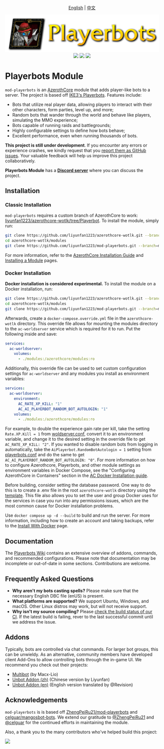 <p align="center">
    <a href="https://github.com/liyunfan1223/mod-playerbots/blob/master/README.md">English</a>
    |
    <a href="https://github.com/liyunfan1223/mod-playerbots/blob/master/README_CN.md">中文</a>
</p>


<div align="center">
  <img src="icon.png" alt="Playerbots Icon" width="700px">
</div>

<div align="center">
    <img src="https://github.com/liyunfan1223/mod-playerbots/actions/workflows/macos_build.yml/badge.svg">
    <img src="https://github.com/liyunfan1223/mod-playerbots/actions/workflows/core_build.yml/badge.svg">
    <img src="https://github.com/liyunfan1223/mod-playerbots/actions/workflows/windows_build.yml/badge.svg">
</div>

# Playerbots Module
`mod-playerbots` is an [AzerothCore](https://www.azerothcore.org/) module that adds player-like bots to a server. The project is based off [IKE3's Playerbots](https://github.com/ike3/mangosbot). Features include:

- Bots that utilize real player data, allowing players to interact with their other characters, form parties, level up, and more;
- Random bots that wander through the world and behave like players, simulating the MMO experience;
- Bots capable of running raids and battlegrounds;
- Highly configurable settings to define how bots behave;
- Excellent performance, even when running thousands of bots.

**This project is still under development**. If you encounter any errors or experience crashes, we kindly request that you [report them as GitHub issues](https://github.com/liyunfan1223/mod-playerbots/issues/new?template=bug_report.md). Your valuable feedback will help us improve this project collaboratively.

**Playerbots Module** has a **[Discord server](https://discord.gg/NQm5QShwf9)** where you can discuss the project.

## Installation

### Classic Installation

`mod-playerbots` requires a custom branch of AzerothCore to work: [liyunfan1223/azerothcore-wotlk/tree/Playerbot](https://github.com/liyunfan1223/azerothcore-wotlk/tree/Playerbot). To install the module, simply run:

```bash
git clone https://github.com/liyunfan1223/azerothcore-wotlk.git --branch=Playerbot
cd azerothcore-wotlk/modules
git clone https://github.com/liyunfan1223/mod-playerbots.git --branch=master
```

For more information, refer to the [AzerothCore Installation Guide](https://www.azerothcore.org/wiki/installation) and [Installing a Module](https://www.azerothcore.org/wiki/installing-a-module) pages.

### Docker Installation

**Docker installation is considered experimental.** To install the module on a Docker installation, run:

```bash
git clone https://github.com/liyunfan1223/azerothcore-wotlk.git --branch=Playerbot
cd azerothcore-wotlk/modules
git clone https://github.com/liyunfan1223/mod-playerbots.git --branch=master
```

Afterwards, create a `docker-compose.override.yml` file in the `azerothcore-wotlk` directory. This override file allows for mounting the modules directory to the `ac-worldserver` service which is required for it to run. Put the following inside and save:

```yml
services:
  ac-worldserver:
    volumes:
      - ./modules:/azerothcore/modules:ro
```

Additionally, this override file can be used to set custom configuration settings for `ac-worldserver` and any modules you install as environment variables:

```yml
services:
  ac-worldserver:
    environment:
      AC_RATE_XP_KILL: "1"
      AC_AI_PLAYERBOT_RANDOM_BOT_AUTOLOGIN: "1"
    volumes:
      - ./modules:/azerothcore/modules:ro
```

For example, to double the experience gain rate per kill, take the setting `Rate.XP.Kill = 1` from [woldserver.conf](https://github.com/liyunfan1223/azerothcore-wotlk/blob/Playerbot/src/server/apps/worldserver/worldserver.conf.dist), convert it to an environment variable, and change it to the desired setting in the override file to get `AC_RATE_XP_KILL: "2"`. If you wanted to disable random bots from logging in automatically, take the `AiPlayerbot.RandomBotAutologin = 1` setting from [playerbots.conf](https://github.com/liyunfan1223/mod-playerbots/blob/master/conf/playerbots.conf.dist) and do the same to get `AC_AI_PLAYERBOT_RANDOM_BOT_AUTOLOGIN: "0"`. For more information on how to configure Azerothcore, Playerbots, and other module settings as environment variables in Docker Compose, see the "Configuring AzerothCore in Containers" section in the [AC Docker Installation guide](https://www.azerothcore.org/wiki/install-with-docker).

Before building, consider setting the database password. One way to do this is to create a .env file in the root `azerothcore-wotlk` directory using the [template](https://github.com/liyunfan1223/azerothcore-wotlk/blob/Playerbot/conf/dist/env.docker). This file also allows you to set the user and group Docker uses for the services in case you run into any permissions issues, which are the most common cause for Docker installation problems.

Use `docker compose up -d --build` to build and run the server. For more information, including how to create an account and taking backups, refer to the [Install With Docker](https://www.azerothcore.org/wiki/install-with-docker) page.

## Documentation

The [Playerbots Wiki](https://github.com/liyunfan1223/mod-playerbots/wiki) contains an extensive overview of addons, commands, and recommended configurations. Please note that documentation may be incomplete or out-of-date in some sections. Contributions are welcome.

## Frequently Asked Questions

- **Why aren't my bots casting spells?** Please make sure that the necessary English DBC file (enUS) is present.
- **What platforms are supported?** We support Ubuntu, Windows, and macOS. Other Linux distros may work, but will not receive support.
- **Why isn't my source compiling?** Please [check the build status of our CI](https://github.com/liyunfan1223/mod-playerbots/actions). If the latest build is failing, rever to the last successful commit until we address the issue.

## Addons

Typically, bots are controlled via chat commands. For larger bot groups, this can be unwieldy. As an alternative, community members have developed client Add-Ons to allow controlling bots through the in-game UI. We recommend you check out their projects:

- [Multibot](https://github.com/Macx-Lio/MultiBot) (by Macx-Lio)
- [Unbot Addon (zh)](https://github.com/liyunfan1223/unbot-addon) (Chinese version by Liyunfan)
- [Unbot Addon (en)](https://github.com/noisiver/unbot-addon/tree/english) (English version translated by @Revision)

## Acknowledgements

`mod-playerbots` is is based off [ZhengPeiRu21/mod-playerbots](https://github.com/ZhengPeiRu21/mod-playerbots) and [celguar/mangosbot-bots](https://github.com/celguar/mangosbot-bots). We extend our gratitude to [@ZhengPeiRu21](https://github.com/ZhengPeiRu21) and [@celguar](https://github.com/celguar) for the continued efforts in maintaining the module.

Also, a thank you to the many contributors who've helped build this project:

<a href="https://github.com/liyunfan1223/mod-playerbots/graphs/contributors">
  <img src="https://contrib.rocks/image?repo=liyunfan1223/mod-playerbots" />
</a>
